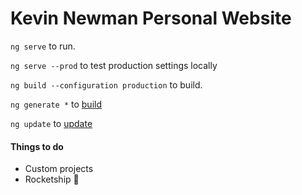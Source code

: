 # Kevin Newman Personal Website

`ng serve` to run.

`ng serve --prod` to test production settings locally

`ng build --configuration production` to build.

`ng generate *` to [build](https://github.com/angular/angular-cli/wiki/generate)

`ng update` to [update](https://github.com/angular/angular-cli/wiki/update)

#### Things to do

-   Custom projects
-   Rocketship 🚀
